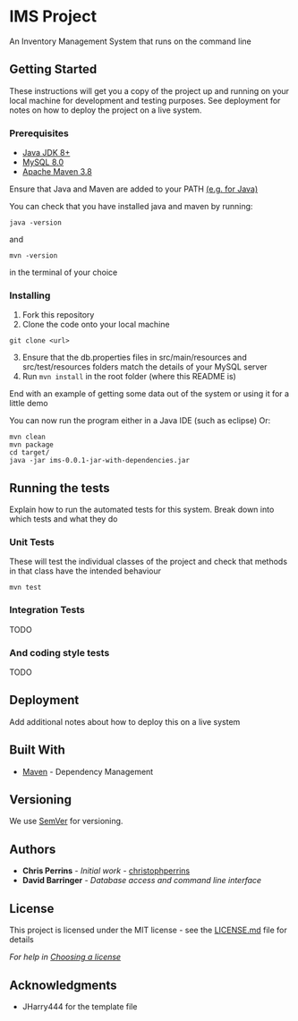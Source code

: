 # IMS Project

An Inventory Management System that runs on the command line

## Getting Started

These instructions will get you a copy of the project up and running on your local machine for development and testing purposes. See deployment for notes on how to deploy the project on a live system.


### Prerequisites

- [Java JDK 8+](https://www.oracle.com/java/technologies/javase-downloads.html)
- [MySQL 8.0](https://dev.mysql.com/downloads/installer/)
- [Apache Maven 3.8](https://maven.apache.org/download.cgi)

Ensure that Java and Maven are added to your PATH
[(e.g. for Java)](https://docs.oracle.com/cd/E19182-01/820-7851/inst_cli_jdk_javahome_t/)

You can check that you have installed java and maven by running:
```
java -version
```
and
```
mvn -version
```
in the terminal of your choice

### Installing

1. Fork this repository
2. Clone the code onto your local machine

```
git clone <url>
```

3. Ensure that the db.properties files in src/main/resources and src/test/resources folders match the details of your MySQL server
4. Run `mvn install` in the root folder (where this README is)

End with an example of getting some data out of the system or using it for a little demo

You can now run the program either in a Java IDE (such as eclipse)
Or:
```
mvn clean
mvn package
cd target/
java -jar ims-0.0.1-jar-with-dependencies.jar
```

## Running the tests

Explain how to run the automated tests for this system. Break down into which tests and what they do

### Unit Tests 

These will test the individual classes of the project and check that methods in that class have the intended behaviour

```
mvn test
```

### Integration Tests
TODO

### And coding style tests
TODO

## Deployment

Add additional notes about how to deploy this on a live system

## Built With

* [Maven](https://maven.apache.org/) - Dependency Management

## Versioning

We use [SemVer](http://semver.org/) for versioning.

## Authors

* **Chris Perrins** - *Initial work* - [christophperrins](https://github.com/christophperrins)
* **David Barringer** - *Database access and command line interface*

## License

This project is licensed under the MIT license - see the [LICENSE.md](LICENSE.md) file for details 

*For help in [Choosing a license](https://choosealicense.com/)*

## Acknowledgments

* JHarry444 for the template file
